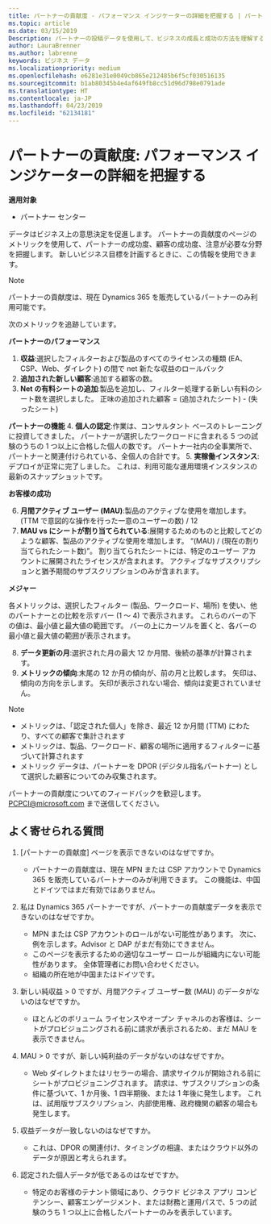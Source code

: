 ```yaml
---
title: パートナーの貢献度 - パフォーマンス インジケーターの詳細を把握する | パートナー センター
ms.topic: article
ms.date: 03/15/2019
Description: パートナーの投稿データを使用して、ビジネスの成長と成功の方法を理解するには
author: LauraBrenner
ms.author: labrenne
keywords: ビジネス データ
ms.localizationpriority: medium
ms.openlocfilehash: e6281e31e0049cb865e212485b6f5cf030516135
ms.sourcegitcommit: b1ab80345b4e4af649fb8cc51d96d798e0791ade
ms.translationtype: HT
ms.contentlocale: ja-JP
ms.lasthandoff: 04/23/2019
ms.locfileid: "62134181"
---
```

# <a name="partner-contribution-stay-on-top-of-your-performance-indicators"></a>パートナーの貢献度: パフォーマンス インジケーターの詳細を把握する

**適用対象**
- パートナー センター

データはビジネス上の意思決定を促進します。 パートナーの貢献度のページのメトリックを使用して、パートナーの成功度、顧客の成功度、注意が必要な分野を把握します。 新しいビジネス目標を計画するときに、この情報を使用できます。

>[!NOTE]
>パートナーの貢献度は、現在 Dynamics 365 を販売しているパートナーのみ利用可能です。

次のメトリックを追跡しています。

**パートナーのパフォーマンス**

1. **収益**:選択したフィルターおよび製品のすべてのライセンスの種類 (EA、CSP、Web、ダイレクト) の間で net 新たな収益のロールバック
2. **追加された新しい顧客**:追加する顧客の数。
3. **Net の有料シートの追加**:製品を追加し、フィルター処理する新しい有料のシート数を選択しました。  正味の追加された顧客 = (追加されたシート) - (失ったシート) 

**パートナーの機能**
4. **個人の認定**:作業は、コンサルタント ベースのトレーニングに投資してきました。 パートナーが選択したワークロードに含まれる 5 つの試験のうちの 1 つ以上に合格した個人の数です。 パートナー社内の全事業所で、パートナーと関連付けられている、全個人の合計です。
5. **実稼働インスタンス**:デプロイが正常に完了しました。 これは、利用可能な運用環境インスタンスの最新のスナップショットです。

**お客様の成功**

6.  **月間アクティブ ユーザー (MAU)**:製品のアクティブな使用を増加します。
(TTM で意図的な操作を行った一意のユーザーの数) / 12
7. **MAU vs にシートが割り当てられている**:展開するためのものと比較してどのような顧客、製品のアクティブな使用を増加します。 “(MAU) / (現在の割り当てられたシート数)”。 割り当てられたシートには、特定のユーザー アカウントに展開されたライセンスが含まれます。  アクティブなサブスクリプションと猶予期間のサブスクリプションのみが含まれます。 


**メジャー**

各メトリックは、選択したフィルター (製品、ワークロード、場所) を使い、他のパートナーとの比較を示すバー (1 〜 4) で表示されます。 これらのバーの下の値は、最小値と最大値の範囲です。 バーの上にカーソルを置くと、各バーの最小値と最大値の範囲が表示されます。  

8. **データ更新の月**:選択された月の最大 12 か月間、後続の基準が計算されます。
9. **メトリックの傾向**:末尾の 12 か月の傾向が、前の月と比較します。 矢印は、傾向の方向を示します。 矢印が表示されない場合、傾向は変更されていません。

>[!NOTE] 
>- メトリックは、「認定された個人」を除き、最近 12 か月間 (TTM) にわたり、すべての顧客で集計されます        
>- メトリックは、製品、ワークロード、顧客の場所に適用するフィルターに基づいて計算されます
>- メトリック データは、パートナーを DPOR (デジタル指名パートナー) として選択した顧客についてのみ収集されます。 

パートナーの貢献度についてのフィードバックを歓迎します。 PCPCI@microsoft.com まで送信してください。  

## <a name="frequently-asked-questions"></a>よく寄せられる質問

1. [パートナーの貢献度] ページを表示できないのはなぜですか。
    - パートナーの貢献度は、現在 MPN または CSP アカウントで Dynamics 365 を販売しているパートナーのみが利用できます。 この機能は、中国とドイツではまだ有効ではありません。
2. 私は Dynamics 365 パートナーですが、パートナーの貢献度データを表示できないのはなぜですか。
    - MPN または CSP アカウントのロールがない可能性があります。 次に、例を示します。Advisor と DAP がまだ有効にできません。  
    - このページを表示するための適切なユーザー ロールが組織内にない可能性があります。 全体管理者にお問い合わせください。
    - 組織の所在地が中国またはドイツです。

3. 新しい純収益 > 0 ですが、月間アクティブ ユーザー数 (MAU) のデータがないのはなぜですか。
    - ほとんどのボリューム ライセンスやオープン チャネルのお客様は、シートがプロビジョニングされる前に請求が表示されるため、まだ MAU を表示できません。

4. MAU > 0 ですが、新しい純利益のデータがないのはなぜですか。
   - Web ダイレクトまたはリセラーの場合、請求サイクルが開始される前にシートがプロビジョニングされます。 請求は、サブスクリプションの条件に基づいて、1 か月後、1 四半期後、または 1 年後に発生します。 これは、試用版サブスクリプション、内部使用権、政府機関の顧客の場合も発生します。
5. 収益データが一致しないのはなぜですか。
   - これは、DPOR の関連付け、タイミングの相違、またはクラウド以外のデータが原因と考えられます。
6. 認定された個人データが低であるのはなぜですか。
   - 特定のお客様のテナント領域にあり、クラウド ビジネス アプリ コンピテンシー、顧客エンゲージメント、または財務と運用パスで、5 つの試験のうち 1 つ以上に合格したパートナーのみを表示しています。   